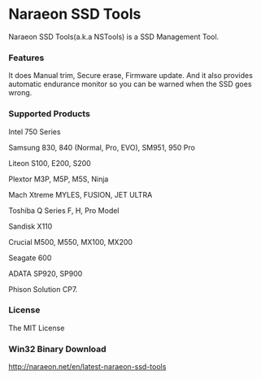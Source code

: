 # Naraeon SSD Tools

Naraeon SSD Tools(a.k.a NSTools) is a SSD Management Tool.

### Features

It does Manual trim, Secure erase, Firmware update. And it also provides automatic endurance monitor so you can be warned when the SSD goes wrong.

### Supported Products

Intel 750 Series

Samsung 830, 840 (Normal, Pro, EVO), SM951, 950 Pro

Liteon S100, E200, S200

Plextor M3P, M5P, M5S, Ninja

Mach Xtreme MYLES, FUSION, JET ULTRA

Toshiba Q Series F, H, Pro Model

Sandisk X110

Crucial M500, M550, MX100, MX200

Seagate 600

ADATA SP920, SP900

Phison Solution CP7.

### License
The MIT License

### Win32 Binary Download
http://naraeon.net/en/latest-naraeon-ssd-tools
